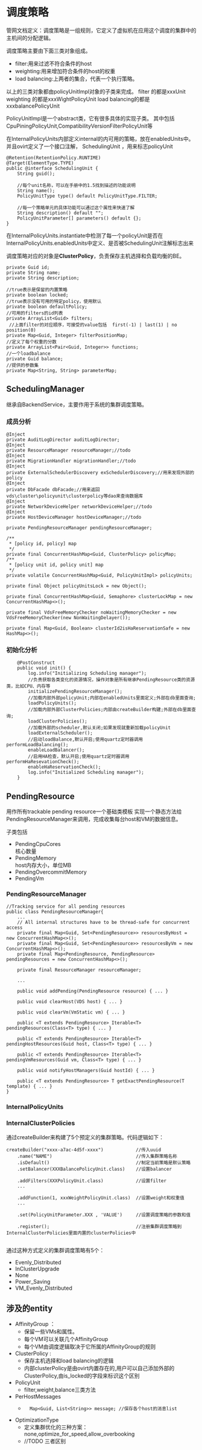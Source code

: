 

# 调度策略

管网文档定义：调度策略是一组规则，它定义了虚拟机在应用这个调度的集群中的主机间的分配逻辑。

调度策略主要由下面三类对象组成。
- filter:用来过滤不符合条件的host
- weighting:用来增加符合条件的host的权重
- load balancing:上两者的集合，代表一个执行策略。


以上的三类对象都由policyUnitImpl对象的子类来完成。
filter 的都是xxxUnit
weighting 的都是xxxWightPolicyUnit
load balancing的都是 xxxbalancePolicyUnit


PolicyUnitImpl是一个abstract类，它有很多具体的实现子类。
其中包括CpuPiningPolicyUnit,CompatibilityVersionFilterPolicyUnit等

在InternalPolicyUnits内部定义internal的内可用的策略，放在enabledUnits中。
并且ovirt定义了一个接口注解， SchedulingUnit ，用来标志policyUnit

```
@Retention(RetentionPolicy.RUNTIME)
@Target(ElementType.TYPE)
public @interface SchedulingUnit {
    String guid(); 
    
    //每个unit名称，可以在手册中的1.5找到描述的功能说明
    String name(); 
    PolicyUnitType type() default PolicyUnitType.FILTER;
    
    //每一个策略单元的具体功能可以通过这个属性来快速了解
    String description() default "";
    PolicyUnitParameter[] parameters() default {};
}
```

在InternalPolicyUnits.instantiate中检测了每一个policyUnit是否在InternalPolicyUnits.enabledUnits中定义、是否被SchedulingUnit注解标志出来



调度策略对应的对象是**ClusterPolicy**，负责保存主机选择和负载均衡的BE。


```
private Guid id;
private String name;
private String description;

//true表示是保留的内置策略
private boolean locked;
//true表示没有可用的特定policy，使用默认
private boolean defaultPolicy;
//可用的filters的id列表
private ArrayList<Guid> filters;
 //上面filter的对应顺序，可接受的value包括  first(-1) | last(1) | no position(0)
private Map<Guid, Integer> filterPositionMap;
//定义了每个权重的分数
private ArrayList<Pair<Guid, Integer>> functions;
//一个loadbalance
private Guid balance;
//提供的参数集
private Map<String, String> parameterMap;
```










## SchedulingManager
继承自BackendService，主要作用于系统的集群调度策略。

### 成员分析

```
@Inject
private AuditLogDirector auditLogDirector;
@Inject
private ResourceManager resourceManager;//todo
@Inject
private MigrationHandler migrationHandler;//todo
@Inject
private ExternalSchedulerDiscovery exSchedulerDiscovery;//用来发现外部的policy
@Inject
private DbFacade dbFacade;//用来返回vds\cluster\policyunit\clusterpolicy等dao来查询数据库
@Inject
private NetworkDeviceHelper networkDeviceHelper;//todo
@Inject
private HostDeviceManager hostDeviceManager;//todo

private PendingResourceManager pendingResourceManager;

/**
 * [policy id, policy] map
 */
private final ConcurrentHashMap<Guid, ClusterPolicy> policyMap;
/**
 * [policy unit id, policy unit] map
 */
private volatile ConcurrentHashMap<Guid, PolicyUnitImpl> policyUnits;

private final Object policyUnitsLock = new Object();

private final ConcurrentHashMap<Guid, Semaphore> clusterLockMap = new ConcurrentHashMap<>();

private final VdsFreeMemoryChecker noWaitingMemoryChecker = new VdsFreeMemoryChecker(new NonWaitingDelayer());

private final Map<Guid, Boolean> clusterId2isHaReservationSafe = new HashMap<>();

```




### 初始化分析


```
    @PostConstruct
    public void init() {
        log.info("Initializing Scheduling manager");
        //负责获取各类变化的资源情况，操作对象是所有继承PendingResource类的资源类，比如CPU、内存等
        initializePendingResourceManager();
        //加载内部外部policyUnit;内部在enabledUnits里面定义;外部在db里面查询;
        loadPolicyUnits();
        //加载内部外部ClusterPolicies;内部由createBuilder构建;外部在db里面查询;
        loadClusterPolicies();
        //加载外部的scheduler,默认关闭;如果发现就重新加载policyUnit
        loadExternalScheduler();
        //启动loadBalance,默认开启;使用quartz定时器调用performLoadBalancing();
        enableLoadBalancer();
        //启用HA检查，默认开启;使用quartz定时器调用performHaResevationCheck();
        enableHaReservationCheck();
        log.info("Initialized Scheduling manager");
    }
```






## PendingResource
用作所有trackable pending resource一个基础类模板
实现一个静态方法给PendingResourceManager来调用，完成收集每台host和VM的数据信息。

子类包括
- PendingCpuCores   
核心数量
- PendingMemory     
host内存大小，单位MB
- PendingOvercommitMemory
- PendingVm 

### PendingResourceManager


```
//Tracking service for all pending resources
public class PendingResourceManager{
    ...
    // All internal structures have to be thread-safe for concurrent access
    private final Map<Guid, Set<PendingResource>> resourcesByHost = new ConcurrentHashMap<>();
    private final Map<Guid, Set<PendingResource>> resourcesByVm = new ConcurrentHashMap<>();
    private final Map<PendingResource, PendingResource> pendingResources = new ConcurrentHashMap<>();
    
    private final ResourceManager resourceManager;
    
    ...
    
    public void addPending(PendingResource resource) { ... }
    
    public void clearHost(VDS host) { ... }
    
    public void clearVm(VmStatic vm) { ... } 
    
    public <T extends PendingResource> Iterable<T> pendingResources(Class<T> type) { ... }
    
    public <T extends PendingResource> Iterable<T> pendingHostResources(Guid host, Class<T> type) { ... }
    
    public <T extends PendingResource> Iterable<T> pendingVmResources(Guid vm, Class<T> type) { ... } 
    
    public void notifyHostManagers(Guid hostId) { ... }
    
    public <T extends PendingResource> T getExactPendingResource(T template) { ... }
}

```



### InternalPolicyUnits



### InternalClusterPolicies


通过createBuilder来构建了5个预定义的集群策略。代码逻辑如下：

```
createBuilder("xxxx-a7ac-4d5f-xxxx")            //传入uuid
    .name("NAME")                               //传入集群策略名称
    .isDefault()                                //制定当前策略是默认策略
    .setBalancer(XXXBalancePolicyUnit.class)    //设置balancer

    .addFilters(XXXPolicyUnit.class)            //设置filter
    ...

    .addFunction(1, xxxWeightPolicyUnit.class)  //设置weight和权重值
    ...
    
    .set(PolicyUnitParameter.XXX , 'VALUE')     //设置调度策略的参数和值
    
    .register();                                //注册集群调度策略到InternalClusterPolicies里面内置的clusterPolicies中
        
```

通过这种方式定义的集群调度策略有5个：
- Evenly_Distributed
- InClusterUpgrade
- None
- Power_Saving
- VM_Evenly_Distributed



## 涉及的entity

- AffinityGroup ：
    -  保留一些VMs和属性。
    -  每个VM可以关联几个AffinityGroup
    -  每个VM由调度逻辑取决于它所属的AffinityGroup的规则
- ClusterPolicy :
    -   保存主机选择和load balancing的逻辑
    -   内部clusterPolicy是由ovirt内置存在的,用户可以自己添加外部的ClusterPolicy,由is_locked的字段来标识这个区别
-  PolicyUnit
    -  filter,weight,balance三类方法
-  PerHostMessages
    -       Map<Guid, List<String>> message; //保存各个host的消息list
-   OptimizationType
    -   定义集群优化的三种方案：none,optimize_for_speed,allow_overbooking
    -   //TODO 三者区别
